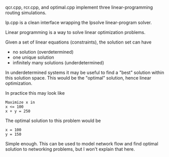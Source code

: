 qcr.cpp, rcr.cpp, and optimal.cpp implement three linear-programming routing simulations. 

lp.cpp is a clean interface wrapping the lpsolve linear-program solver.

Linear programming is a way to solve linear optimization problems. 

Given a set of linear equations (constraints), the solution set can have
* no solution (overdetermined)
* one unique solution
* infinitely many solutions (underdetermined)

In underdetermined systems it may be useful to find a "best" solution within this solution space. This would be the "optimal" solution, hence linear optimization.

In practice this may look like

    Maximize x in
    x <= 100
    x + y = 250

The optimal solution to this problem would be

    x = 100
    y = 150

Simple enough. This can be used to model network flow and find optimal solution to networking problems, but I won't explain that here.

